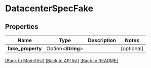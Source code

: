 # DatacenterSpecFake

## Properties

Name | Type | Description | Notes
------------ | ------------- | ------------- | -------------
**fake_property** | Option<**String**> |  | [optional]

[[Back to Model list]](../README.md#documentation-for-models) [[Back to API list]](../README.md#documentation-for-api-endpoints) [[Back to README]](../README.md)


